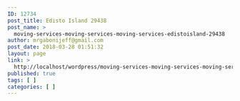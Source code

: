 ```yaml
---
ID: 12734
post_title: Edisto Island 29438
post_name: >
  moving-services-moving-services-moving-services-edistoisland-29438
author: mrgabonijeff@gmail.com
post_date: 2018-03-28 01:51:32
layout: page
link: >
  http://localhost/wordpress/moving-services-moving-services-moving-services-edistoisland-29438/
published: true
tags: [ ]
categories: [ ]
---
```

